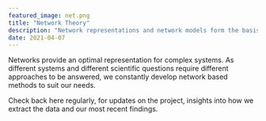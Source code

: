 ```yaml
---
featured_image: net.png
title: "Network Theory"
description: "Network representations and network models form the basis for the study of complex systems."
date: 2021-04-07
---
```


Networks provide an optimal representation for complex systems.
As different systems and different scientific questions require different approaches to be answered, we constantly develop network based methods to suit our needs.

Check back here regularly, for updates on the project, insights into how we extract the data and our most recent findings.